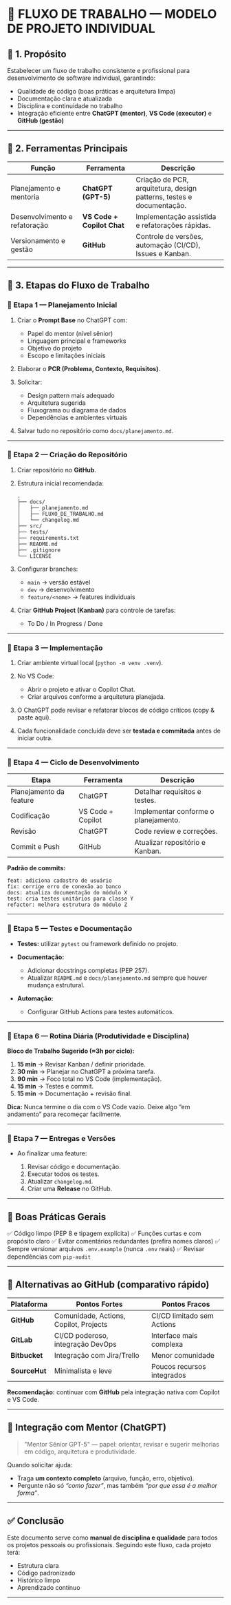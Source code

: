 # 🧭 FLUXO DE TRABALHO — MODELO DE PROJETO INDIVIDUAL



## 🎯 1. Propósito

Estabelecer um fluxo de trabalho consistente e profissional para desenvolvimento de software individual, garantindo:

* Qualidade de código (boas práticas e arquitetura limpa)
* Documentação clara e atualizada
* Disciplina e continuidade no trabalho
* Integração eficiente entre **ChatGPT (mentor)**, **VS Code (executor)** e **GitHub (gestão)**

---

## 🧩 2. Ferramentas Principais

| Função                        | Ferramenta                 | Descrição                                                            |
| ----------------------------- | -------------------------- | -------------------------------------------------------------------- |
| Planejamento e mentoria       | **ChatGPT (GPT-5)**        | Criação de PCR, arquitetura, design patterns, testes e documentação. |
| Desenvolvimento e refatoração | **VS Code + Copilot Chat** | Implementação assistida e refatorações rápidas.                      |
| Versionamento e gestão        | **GitHub**                 | Controle de versões, automação (CI/CD), Issues e Kanban.             |

---

## 🧱 3. Etapas do Fluxo de Trabalho

### 🔹 Etapa 1 — Planejamento Inicial

1. Criar o **Prompt Base** no ChatGPT com:

   * Papel do mentor (nível sênior)
   * Linguagem principal e frameworks
   * Objetivo do projeto
   * Escopo e limitações iniciais
2. Elaborar o **PCR (Problema, Contexto, Requisitos)**.
3. Solicitar:

   * Design pattern mais adequado
   * Arquitetura sugerida
   * Fluxograma ou diagrama de dados
   * Dependências e ambientes virtuais
4. Salvar tudo no repositório como `docs/planejamento.md`.

---

### 🔹 Etapa 2 — Criação do Repositório

1. Criar repositório no **GitHub**.

2. Estrutura inicial recomendada:

   ```
   .
   ├── docs/
   │   ├── planejamento.md
   │   ├── FLUXO_DE_TRABALHO.md
   │   └── changelog.md
   ├── src/
   ├── tests/
   ├── requirements.txt
   ├── README.md
   ├── .gitignore
   └── LICENSE
   ```

3. Configurar branches:

   * `main` → versão estável
   * `dev` → desenvolvimento
   * `feature/<nome>` → features individuais

4. Criar **GitHub Project (Kanban)** para controle de tarefas:

   * To Do / In Progress / Done

---

### 🔹 Etapa 3 — Implementação

1. Criar ambiente virtual local (`python -m venv .venv`).
2. No VS Code:

   * Abrir o projeto e ativar o Copilot Chat.
   * Criar arquivos conforme a arquitetura planejada.
3. O ChatGPT pode revisar e refatorar blocos de código críticos (copy & paste aqui).
4. Cada funcionalidade concluída deve ser **testada e commitada** antes de iniciar outra.

---

### 🔹 Etapa 4 — Ciclo de Desenvolvimento

| Etapa                   | Ferramenta        | Descrição                            |
| ----------------------- | ----------------- | ------------------------------------ |
| Planejamento da feature | ChatGPT           | Detalhar requisitos e testes.        |
| Codificação             | VS Code + Copilot | Implementar conforme o planejamento. |
| Revisão                 | ChatGPT           | Code review e correções.             |
| Commit e Push           | GitHub            | Atualizar repositório e Kanban.      |

**Padrão de commits:**

```
feat: adiciona cadastro de usuário
fix: corrige erro de conexão ao banco
docs: atualiza documentação do módulo X
test: cria testes unitários para classe Y
refactor: melhora estrutura do módulo Z
```

---

### 🔹 Etapa 5 — Testes e Documentação

* **Testes:** utilizar `pytest` ou framework definido no projeto.
* **Documentação:**

  * Adicionar docstrings completas (PEP 257).
  * Atualizar `README.md` e `docs/planejamento.md` sempre que houver mudança estrutural.
* **Automação:**

  * Configurar GitHub Actions para testes automáticos.

---

### 🔹 Etapa 6 — Rotina Diária (Produtividade e Disciplina)

**Bloco de Trabalho Sugerido (≈3h por ciclo):**

1. **15 min** → Revisar Kanban / definir prioridade.
2. **30 min** → Planejar no ChatGPT a próxima tarefa.
3. **90 min** → Foco total no VS Code (implementação).
4. **15 min** → Testes e commit.
5. **15 min** → Documentação + revisão final.

**Dica:**
Nunca termine o dia com o VS Code vazio. Deixe algo “em andamento” para recomeçar facilmente.

---

### 🔹 Etapa 7 — Entregas e Versões

* Ao finalizar uma feature:

  1. Revisar código e documentação.
  2. Executar todos os testes.
  3. Atualizar `changelog.md`.
  4. Criar uma **Release** no GitHub.

---

## 🧠 Boas Práticas Gerais

✅ Código limpo (PEP 8 e tipagem explícita)
✅ Funções curtas e com propósito claro
✅ Evitar comentários redundantes (prefira nomes claros)
✅ Sempre versionar arquivos `.env.example` (nunca `.env` reais)
✅ Revisar dependências com `pip-audit`

---

## 🧩 Alternativas ao GitHub (comparativo rápido)

| Plataforma    | Pontos Fortes                          | Pontos Fracos              |
| ------------- | -------------------------------------- | -------------------------- |
| **GitHub**    | Comunidade, Actions, Copilot, Projects | CI/CD limitado sem Actions |
| **GitLab**    | CI/CD poderoso, integração DevOps      | Interface mais complexa    |
| **Bitbucket** | Integração com Jira/Trello             | Menor comunidade           |
| **SourceHut** | Minimalista e leve                     | Poucos recursos integrados |

**Recomendação:** continuar com **GitHub** pela integração nativa com Copilot e VS Code.

---

## 🧩 Integração com Mentor (ChatGPT)

> "Mentor Sênior GPT-5"
> — papel: orientar, revisar e sugerir melhorias em código, arquitetura e produtividade.

Quando solicitar ajuda:

* Traga **um contexto completo** (arquivo, função, erro, objetivo).
* Pergunte não só *“como fazer”*, mas também *“por que essa é a melhor forma”*.

---

## ✅ Conclusão

Este documento serve como **manual de disciplina e qualidade** para todos os projetos pessoais ou profissionais.
Seguindo este fluxo, cada projeto terá:

* Estrutura clara
* Código padronizado
* Histórico limpo
* Aprendizado contínuo

---
